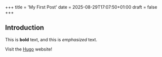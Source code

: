 +++
title = 'My First Post'
date = 2025-08-29T17:07:50+01:00
draft = false
+++

## Introduction

This is **bold** text, and this is *emphasized* text.

Visit the [Hugo](https://gohugo.io) website!